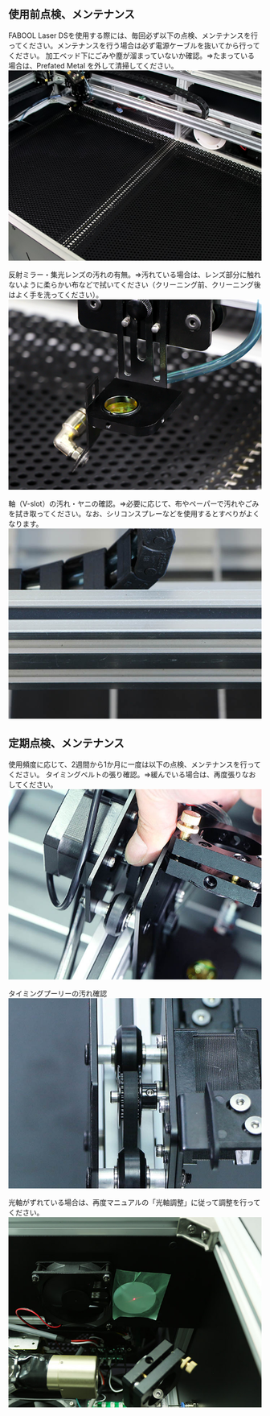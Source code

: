 ## 使用前点検、メンテナンス

FABOOL Laser DSを使用する際には、毎回必ず以下の点検、メンテナンスを行ってください。メンテナンスを行う場合は必ず電源ケーブルを抜いてから行ってください。
加工ベッド下にごみや塵が溜まっていないか確認。⇒たまっている場合は、Prefated Metal を外して清掃してください。
<img src="./images/037/000.jpg"/>

反射ミラー・集光レンズの汚れの有無。⇒汚れている場合は、レンズ部分に触れないように柔らかい布などで拭いてください（クリーニング前、クリーニング後はよく手を洗ってください）。
<img src="./images/037/001.jpg"/>

軸（V-slot）の汚れ・ヤニの確認。⇒必要に応じて、布やペーパーで汚れやごみを拭き取ってください。なお、シリコンスプレーなどを使用するとすべりがよくなります。
<img src="./images/037/002.jpg"/>

## 定期点検、メンテナンス

使用頻度に応じて、2週間から1か月に一度は以下の点検、メンテナンスを行ってください。
タイミングベルトの張り確認。⇒緩んでいる場合は、再度張りなおしてください。
<img src="./images/037/003.jpg"/>

タイミングプーリーの汚れ確認
<img src="./images/037/004.jpg"/>

光軸がずれている場合は、再度マニュアルの「光軸調整」に従って調整を行ってください。
<img src="./images/037/005.jpg"/>